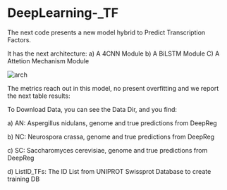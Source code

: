 # DeepLearning-_TF
The next code presents a new model hybrid to Predict Transcription Factors.

It has the next architecture:
a) A 4CNN Module
b) A BiLSTM Module
C) A Attetion Mechanism Module

![arch](https://user-images.githubusercontent.com/33387734/224162532-4f386862-6c46-4222-9982-7ef19de24ec9.png)

The metrics reach out in this model, no present overfitting and we report the next table results:


To Download Data, you can see the Data Dir, and you find:

a) AN: Aspergillus nidulans, genome and true predictions from DeepReg

b) NC: Neurospora crassa, genome and true predictions from DeepReg

c) SC: Saccharomyces cerevisiae, genome and true predictions from DeepReg

d) ListID_TFs: The ID List from UNIPROT Swissprot Database to create training DB 



